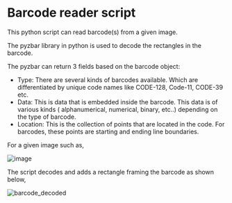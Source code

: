# Barcode reader script

This python script can read barcode(s) from a given image.

The pyzbar library in python is used to decode the rectangles in the barcode.

The pyzbar can return 3 fields based on the barcode object:

- Type: There are several kinds of barcodes available. Which are differentiated by unique code names like CODE-128, Code-11, CODE-39 etc. 
- Data: This is data that is embedded inside the barcode. This data is of various kinds ( alphanumerical, numerical, binary, etc..) depending on the type of barcode.
- Location: This is the collection of points that are located in the code. For barcodes, these points are starting and ending line boundaries.

For a given image such as,

![image](https://github.com/blockchainamm/blockchainamm/assets/82846751/8009d9df-beb1-4e4d-b772-28952a6691c9) 

The script decodes and adds a rectangle framing the barcode as shown below,

![barcode_decoded](https://github.com/blockchainamm/blockchainamm/assets/82846751/9ec2d9db-377b-416f-8211-edcdf17f8b45)
